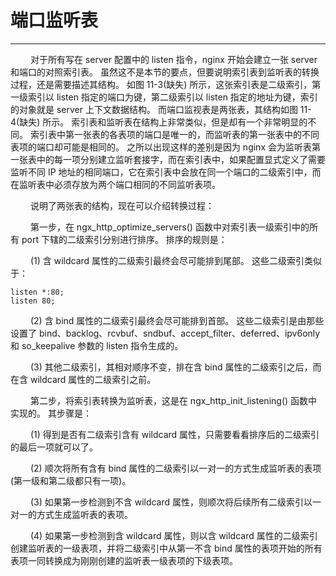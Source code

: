 # 端口监听表
***

&emsp;&emsp;
对于所有写在 server 配置中的 listen 指令，nginx 开始会建立一张 server 和端口的对照索引表。
虽然这不是本节的要点，但要说明索引表到监听表的转换过程，还是需要描述其结构。
如图 11-3(缺失) 所示，这张索引表是二级索引，第一级索引以 listen 指定的端口为键，第二级索引以 listen 指定的地址为键，索引的对象就是 server 上下文数据结构。
而端口监视表是两张表，其结构如图 11-4(缺失) 所示。
索引表和监听表在结构上非常类似，但是却有一个非常明显的不同。
索引表中第一张表的各表项的端口是唯一的，而监听表的第一张表中的不同表项的端口却可能是相同的。
之所以出现这样的差别是因为 nginx 会为监听表第一张表中的每一项分别建立监听套接字，而在索引表中，如果配置显式定义了需要监听不同 IP 地址的相同端口，它在索引表中会放在同一个端口的二级索引中，而在监听表中必须存放为两个端口相同的不同监听表项。

&emsp;&emsp;
说明了两张表的结构，现在可以介绍转换过程：

&emsp;&emsp;
第一步，在 ngx_http_optimize_servers() 函数中对索引表一级索引中的所有 port 下辖的二级索引分别进行排序。
排序的规则是：

&emsp;&emsp;
(1) 含 wildcard 属性的二级索引最终会尽可能排到尾部。
这些二级索引类似于：

    listen *:80;
    listen 80;

&emsp;&emsp;
(2) 含 bind 属性的二级索引最终会尽可能排到首部。
这些二级索引是由那些设置了 bind、backlog、rcvbuf、sndbuf、accept_filter、deferred、ipv6only 和 so_keepalive 参数的 listen 指令生成的。

&emsp;&emsp;
(3) 其他二级索引，其相对顺序不变，排在含 bind 属性的二级索引之后，而在含 wildcard 属性的二级索引之前。

&emsp;&emsp;
第二步，将索引表转换为监听表，这是在 ngx_http_init_listening() 函数中实现的。
其步骤是：

&emsp;&emsp;
(1) 得到是否有二级索引含有 wildcard 属性，只需要看看排序后的二级索引的最后一项就可以了。

&emsp;&emsp;
(2) 顺次将所有含有 bind 属性的二级索引以一对一的方式生成监听表的表项(第一级和第二级都只有一项)。

&emsp;&emsp;
(3) 如果第一步检测到不含 wildcard 属性，则顺次将后续所有二级索引以一对一的方式生成监听表的表项。

&emsp;&emsp;
(4) 如果第一步检测到含 wildcard 属性，则以含 wildcard 属性的二级索引创建监听表的一级表项，并将二级索引中从第一不含 bind 属性的表项开始的所有表项一同转换成为刚刚创建的监听表一级表项的下级表项。